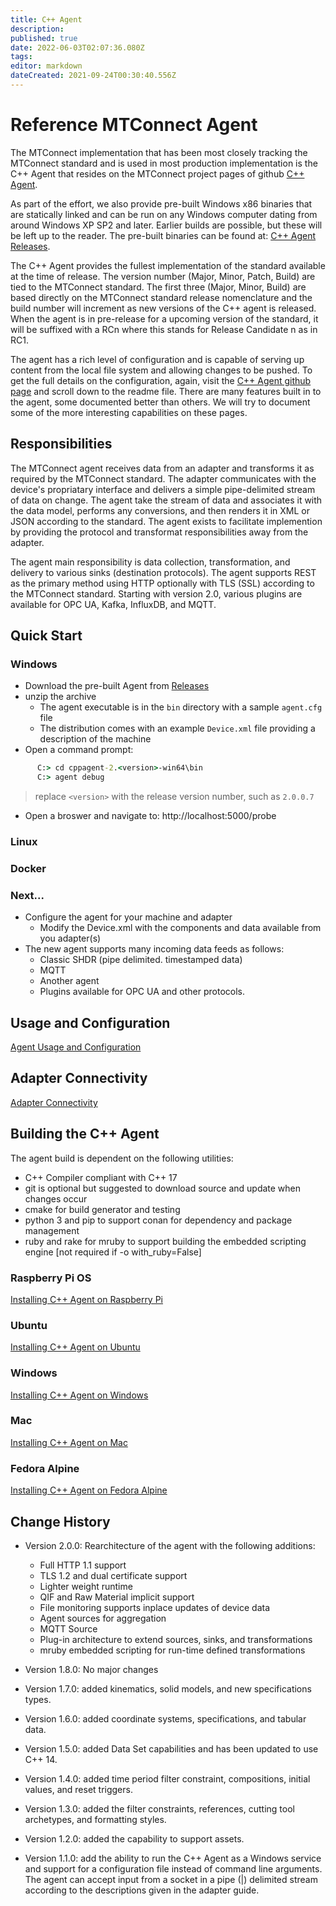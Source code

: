 ```yaml
---
title: C++ Agent
description: 
published: true
date: 2022-06-03T02:07:36.080Z
tags: 
editor: markdown
dateCreated: 2021-09-24T00:30:40.556Z
---
```


# Reference MTConnect Agent

The MTConnect implementation that has been most closely tracking the MTConnect standard and is used in most production implementation is the C++ Agent that resides on the MTConnect project pages of github [C++ Agent](http://github.com/mtconnect/cppagent). 

As part of the effort, we also provide pre-built Windows x86 binaries that are statically linked and can be run on any Windows computer dating from around Windows XP SP2 and later. Earlier builds are possible, but these will be left up to the reader. The pre-built binaries can be found at: [C++ Agent
Releases](http://github.com/mtconnect/cppagent/releases).

The C++ Agent provides the fullest implementation of the standard available at the time of release. The version number (Major, Minor, Patch, Build) are tied to the MTConnect standard. The first three (Major, Minor, Build) are based directly on the MTConnect standard release nomenclature and the build number will increment as new versions of the C++ agent is released. When the agent is in pre-release for a upcoming version of the standard, it will be suffixed with a RCn where this stands for Release Candidate n as in RC1.

The agent has a rich level of configuration and is capable of serving up content from the local file system and allowing changes to be pushed. To get the full details on the configuration, again, visit the [C++ Agent github page](http://github.com/mtconnect/cppagent) and scroll down to the readme file. There are many features built in to the agent, some documented better than others. We will try to document some of the more interesting capabilities on these pages.

## Responsibilities

The MTConnect agent receives data from an adapter and transforms it as required by the MTConnect standard. The adapter communicates with the device's propriatary interface and delivers a simple pipe-delimited stream of data on change. The agent take the stream of data and associates it with the data model, performs any conversions, and then renders it in XML or JSON according to the standard. The agent exists to facilitate implemention by providing the protocol and transformat responsibilities away from the adapter. 

The agent main responsibility is data collection, transformation, and delivery to various sinks (destination protocols). The agent supports REST as the primary method using HTTP optionally with TLS (SSL) according to the MTConnect standard. Starting with version 2.0, various plugins are available for OPC UA, Kafka, InfluxDB, and MQTT.

## Quick Start

### Windows

* Download the pre-built Agent from [Releases](http://github.com/mtconnect/cppagent/releases)
* unzip the archive
  * The agent executable is in the `bin` directory with a sample `agent.cfg` file
  * The distribution comes with an example `Device.xml` file providing a description of the machine
 * Open a command prompt:
 ```cmd
       C:> cd cppagent-2.<version>-win64\bin
       C:> agent debug
```       
   > replace `<version>` with the release version number, such as `2.0.0.7`
 * Open a broswer and navigate to: http://localhost:5000/probe
 
### Linux

### Docker

 ### Next...
 
 * Configure the agent for your machine and adapter
   * Modify the Device.xml with the components and data available from you adapter(s)
 * The new agent supports many incoming data feeds as follows:
   * Classic SHDR (pipe delimited. timestamped data)
   * MQTT
   * Another agent
   * Plugins available for OPC UA and other protocols.


## Usage and Configuration

[Agent Usage and Configuration](/Agent-Usage-and-Configuration "wikilink")

## Adapter Connectivity

[Adapter Connectivity](/Agent-Adapter-Connectivity "wikilink")


## Building the C++ Agent
  
The agent build is dependent on the following utilities:

- C++ Compiler compliant with C++ 17
- git is optional but suggested to download source and update when changes occur
- cmake for build generator and testing
- python 3 and pip to support conan for dependency and package management
- ruby and rake for mruby to support building the embedded scripting engine [not required if -o with_ruby=False]

  
### Raspberry Pi OS

[Installing C++ Agent on Raspberry Pi](/Installing_C++_Agent_on_Raspberry_Pi "wikilink")

### Ubuntu

[Installing C++ Agent on Ubuntu](/Installing_C++_Agent_on_Ubuntu "wikilink")

### Windows

[Installing C++ Agent on Windows](/Installing_C++_Agent_on_Windows "wikilink")
  
### Mac

[Installing C++ Agent on Mac](/Installing_C++_Agent_on_Mac "wikilink")
  
### Fedora Alpine

[Installing C++ Agent on Fedora Alpine](/Installing_C++_Agent_on_Fedora "wikilink")

## Change History

* Version 2.0.0: Rearchitecture of the agent with the following additions:
  * Full HTTP 1.1 support
  * TLS 1.2 and dual certificate support
  * Lighter weight runtime
  * QIF and Raw Material implicit support
  * File monitoring supports inplace updates of device data
  * Agent sources for aggregation
  * MQTT Source
  * Plug-in architecture to extend sources, sinks, and transformations
  * mruby embedded scripting for run-time defined transformations

* Version 1.8.0: No major changes

* Version 1.7.0: added kinematics, solid models, and new specifications types.

* Version 1.6.0: added coordinate systems, specifications, and tabular data.

* Version 1.5.0: added Data Set capabilities and has been updated to use C++ 14.

* Version 1.4.0: added time period filter constraint, compositions, initial values, and reset triggers.

* Version 1.3.0: added the filter constraints, references, cutting tool archetypes, and formatting styles.

* Version 1.2.0: added the capability to support assets.

* Version 1.1.0: add the ability to run the C++ Agent as a Windows service and support for a configuration file instead of command line arguments. The agent can accept input from a socket in a pipe (|) delimited stream according to the descriptions given in the adapter guide.
